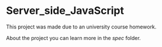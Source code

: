 # Server_side_JavaScript

This project was made due to an university course homework.

About the project you can learn more in the <i>spec</i> folder.
